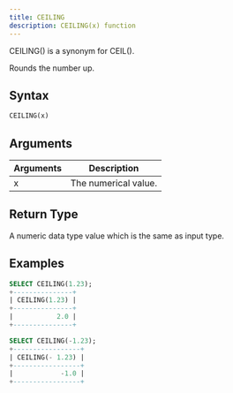 ```yaml
---
title: CEILING
description: CEILING(x) function
---
```


CEILING() is a synonym for CEIL().

Rounds the number up.

## Syntax

```sql
CEILING(x)
```

## Arguments

| Arguments | Description          |
| --------- | -------------------- |
| x         | The numerical value. |

## Return Type

A numeric data type value which is the same as input type.

## Examples

```sql
SELECT CEILING(1.23);
+---------------+
| CEILING(1.23) |
+---------------+
|           2.0 |
+---------------+

SELECT CEILING(-1.23);
+-----------------+
| CEILING(- 1.23) |
+-----------------+
|            -1.0 |
+-----------------+
```
